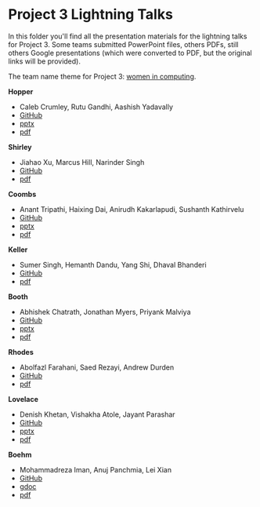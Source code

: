 # Project 3 Lightning Talks

In this folder you'll find all the presentation materials for the lightning
talks for Project 3. Some teams submitted PowerPoint files, others PDFs, still
others Google presentations (which were converted to PDF, but the original
links will be provided).

The team name theme for Project 3: [women in computing](https://en.wikipedia.org/wiki/Women_in_computing).

**Hopper**
 - Caleb Crumley, Rutu Gandhi, Aashish Yadavally
 - [GitHub](https://github.com/dsp-uga/team-hopper-p3)
 - [pptx](hopper/hopper.pptx)
 - [pdf](hopper/hopper.pdf)

**Shirley**
- Jiahao Xu, Marcus Hill, Narinder Singh
- [GitHub](https://github.com/dsp-uga/team-shirley-p3)
- [pdf](shirley/shirley.pdf)

**Coombs**
- Anant Tripathi, Haixing Dai, Anirudh Kakarlapudi, Sushanth Kathirvelu
- [GitHub](https://github.com/dsp-uga/team-coombs)
- [pptx]()
- [pdf]()

**Keller**
- Sumer Singh, Hemanth Dandu, Yang Shi, Dhaval Bhanderi
- [GitHub](https://github.com/dsp-uga/Team-keller)
- [pdf](keller/keller.pdf)

**Booth**
- Abhishek Chatrath, Jonathan Myers, Priyank Malviya
- [GitHub](https://github.com/dsp-uga/team-booth-p3)
- [pptx](booth/booth.pptx)
- [pdf](booth/booth.pdf)

**Rhodes**
- Abolfazl Farahani, Saed Rezayi, Andrew Durden
- [GitHub](https://github.com/dsp-uga/team-rhodes-P3)
- [pdf](rhodes/rhodes.pdf)

**Lovelace**
- Denish Khetan, Vishakha Atole, Jayant Parashar
- [GitHub](https://github.com/dsp-uga/Team-lovelace-p3)
- [pptx](lovelace/lovelace.pptx)
- [pdf](lovelace/lovelace.pdf)

**Boehm**
- Mohammadreza Iman, Anuj Panchmia, Lei Xian
- [GitHub](https://github.com/dsp-uga/team-boehm-p3)
- [gdoc]()
- [pdf]()
